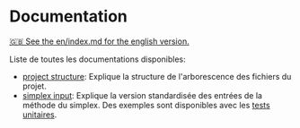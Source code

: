 # Documentation

<u>🇬🇧 See the [en/index.md](/documentation/en/index.md) for the english version.</u>

Liste de toutes les documentations disponibles:
- [project structure](./project-structure.md): Explique la structure de l'arborescence des fichiers du projet.
- [simplex input](./simplex-input.md): Explique la version standardisée des entrées de la méthode du simplex. Des exemples sont disponibles avec les [tests unitaires](/tests/unitTests/).
